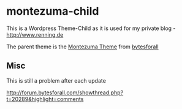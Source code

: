 montezuma-child
===============

This is a Wordpress Theme-Child as it is used for my private blog - http://www.renning.de

The parent theme is the [Montezuma Theme](https://wordpress.org/themes/montezuma) from [bytesforall](http://wordpress.bytesforall.com/)


Misc
----

This is still a problem after each update

http://forum.bytesforall.com/showthread.php?t=20289&highlight=comments
